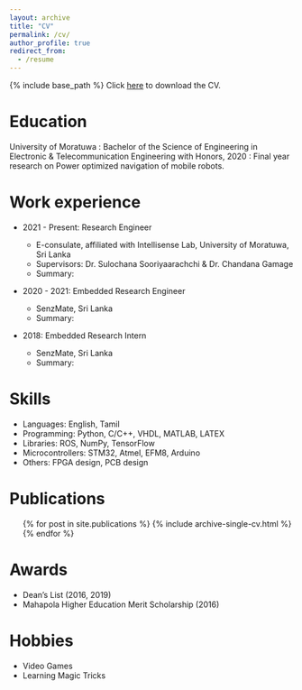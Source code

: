 ```yaml
---
layout: archive
title: "CV"
permalink: /cv/
author_profile: true
redirect_from:
  - /resume
---
```


{% include base_path %}
Click [here](../files/Senthurbavan_CV.pdf) to download the CV.

Education
======
University of Moratuwa
:   Bachelor of the Science of Engineering in Electronic & Telecommunication Engineering with Honors, 2020
:   Final year research on Power optimized navigation of mobile robots.

Work experience
======
* 2021 - Present: Research Engineer
  * E-consulate, affiliated with Intellisense Lab, University of Moratuwa, Sri Lanka
  * Supervisors: Dr. Sulochana Sooriyaarachchi & Dr. Chandana Gamage
  * Summary: 

* 2020 - 2021: Embedded Research Engineer
  * SenzMate, Sri Lanka
  * Summary: 

* 2018: Embedded Research Intern
  * SenzMate, Sri Lanka
  * Summary:  
  
Skills
======
* Languages: English, Tamil
* Programming: Python, C/C++, VHDL, MATLAB, LATEX 
* Libraries: ROS, NumPy, TensorFlow
* Microcontrollers: STM32, Atmel, EFM8, Arduino 
* Others: FPGA design, PCB design

Publications
======
  <ul>{% for post in site.publications %}
    {% include archive-single-cv.html %}
  {% endfor %}</ul>
  
Awards
======
* Dean’s List (2016, 2019)
* Mahapola Higher Education Merit Scholarship (2016)

Hobbies
=====
* Video Games
* Learning Magic Tricks
